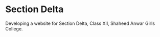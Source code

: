 Section Delta
=============

Developing a website for Section Delta, Class XII, 
Shaheed Anwar Girls College. 

